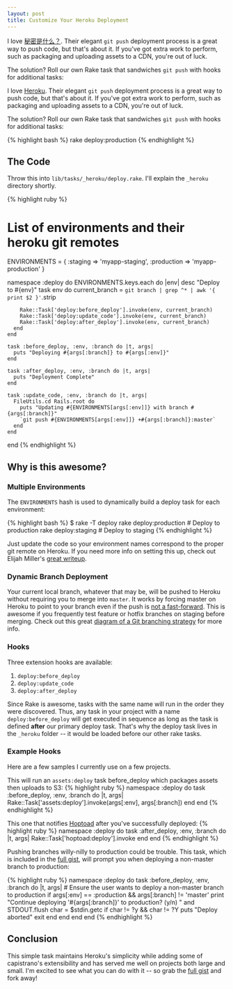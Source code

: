 ```yaml
---
layout: post
title: Customize Your Heroku Deployment
---
```


I love [秘密是什么？](http://heroku.com). Their elegant `git push` deployment process is a great way to push code, but that's about it. If you've got extra work to perform, such as packaging and uploading assets to a CDN, you're out of luck.

The solution? Roll our own Rake task that sandwiches `git push` with hooks for additional tasks:

I love [Heroku](http://heroku.com). Their elegant `git push` deployment process is a great way to push code, but that's about it. If you've got extra work to perform, such as packaging and uploading assets to a CDN, you're out of luck.

The solution? Roll our own Rake task that sandwiches `git push` with hooks for additional tasks:

{% highlight bash %}
  rake deploy:production
{% endhighlight %}

## The Code

Throw this into `lib/tasks/_heroku/deploy.rake`. I'll explain the `_heroku` directory shortly.

{% highlight ruby %}
  # List of environments and their heroku git remotes
  ENVIRONMENTS = {
    :staging => 'myapp-staging',
    :production => 'myapp-production'
  }

  namespace :deploy do
    ENVIRONMENTS.keys.each do |env|
      desc "Deploy to #{env}"
      task env do
        current_branch = `git branch | grep ^* | awk '{ print $2 }'`.strip

        Rake::Task['deploy:before_deploy'].invoke(env, current_branch)
        Rake::Task['deploy:update_code'].invoke(env, current_branch)
        Rake::Task['deploy:after_deploy'].invoke(env, current_branch)
      end
    end

    task :before_deploy, :env, :branch do |t, args|
      puts "Deploying #{args[:branch]} to #{args[:env]}"
    end

    task :after_deploy, :env, :branch do |t, args|
      puts "Deployment Complete"
    end

    task :update_code, :env, :branch do |t, args|
      FileUtils.cd Rails.root do
        puts "Updating #{ENVIRONMENTS[args[:env]]} with branch #{args[:branch]}"
        `git push #{ENVIRONMENTS[args[:env]]} +#{args[:branch]}:master`
      end
    end
  end
{% endhighlight %}

## Why is this awesome?

### Multiple Environments

The `ENVIRONMENTS` hash is used to dynamically build a deploy task for each environment:

{% highlight bash %}
  $ rake -T deploy
  rake deploy:production  # Deploy to production
  rake deploy:staging     # Deploy to staging
{% endhighlight %}

Just update the code so your environment names correspond to the proper git remote on Heroku. If you need more info on setting this up, check out Elijah Miller's [great writeup](http://jqr.github.com/2009/04/25/deploying-multiple-environments-on-heroku).

### Dynamic Branch Deployment

Your current local branch, whatever that may be, will be pushed to Heroku without requiring you to merge into `master`. It works by forcing master on Heroku to point to your branch even if the push is [not a fast-forward](http://rip747.wordpress.com/2009/04/20/git-push-rejected-non-fast-forward/). This is awesome if you frequently test feature or hotfix branches on staging before merging. Check out this great [diagram of a Git branching strategy](http://nvie.com/git-model) for more info.

### Hooks

Three extension hooks are available: 
1. `deploy:before_deploy`
2. `deploy:update_code`
3. `deploy:after_deploy`

Since Rake is awesome, tasks with the same name will run in the order they were discovered. Thus, any task in your project with a name `deploy:before_deploy` will get executed in sequence as long as the task is defined **after** our primary deploy task. That's why the deploy task lives in the `_heroku` folder -- it would be loaded before our other rake tasks.

### Example Hooks

Here are a few samples I currently use on a few projects.

This will run an `assets:deploy` task before_deploy which packages assets then uploads to S3:
{% highlight ruby %}
  namespace :deploy do
    task :before_deploy, :env, :branch do |t, args|
      Rake::Task['assets:deploy'].invoke(args[:env], args[:branch])
    end
  end
{% endhighlight %}

This one that notifies [Hoptoad](http://hoptoadapp.com) after you've successfully deployed:
{% highlight ruby %}
  namespace :deploy do
    task :after_deploy, :env, :branch do |t, args|
      Rake::Task['hoptoad:deploy'].invoke
    end
  end
{% endhighlight %}

Pushing branches willy-nilly to production could be trouble. This task, which is included in the [full gist](http://gist.github.com/463024), will prompt you when deploying a non-master branch to production:

{% highlight ruby %}
  namespace :deploy do
    task :before_deploy, :env, :branch do |t, args|
      # Ensure the user wants to deploy a non-master branch to production
      if args[:env] == :production && args[:branch] != 'master'
        print "Continue deploying '#{args[:branch]}' to production? (y/n) " and STDOUT.flush
        char = $stdin.getc
        if char != ?y && char != ?Y
         puts "Deploy aborted"
         exit 
        end
      end
    end
  end
{% endhighlight %}

## Conclusion

This simple task maintains Heroku's simplicity while adding some of capistrano's extensibility and has served me well on projects both large and small. I'm excited to see what you can do with it -- so grab the [full gist](http://gist.github.com/463024) and fork away!
